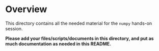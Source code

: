 # Overview

This directory contains all the needed material for the `numpy` hands-on session.

**Please add your files/scripts/documents in this directory, and put as much documentation as needed in this README.**